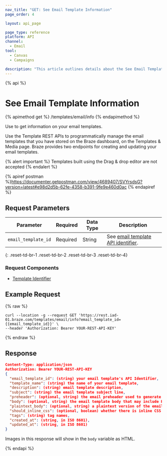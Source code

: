 ```yaml
---
nav_title: "GET: See Email Template Information"
page_order: 4

layout: api_page

page_type: reference
platform: API
channel:
  - Email
tool:
  - Canvas
  - Campaigns

description: "This article outlines details about the See Email Template Braze endpoint."
---
```

{% api %}
# See Email Template Information
{% apimethod get %}
/templates/email/info
{% endapimethod %}

Use to get information on your email templates.

Use the Template REST APIs to programmatically manage the email templates that you have stored on the Braze dashboard, on the Templates & Media page. Braze provides two endpoints for creating and updating your email templates.

{% alert important %}
Templates built using the Drag & drop editor are not accepted
{% endalert %}

{% apiref postman %}https://documenter.getpostman.com/view/4689407/SVYrsdsG?version=latest#e98d2d5b-62fe-4358-b391-9fe9e460d0ac {% endapiref %}

## Request Parameters

| Parameter | Required | Data Type | Description |
|---|---|---|---|
| `email_template_id`  | Required | String | See [email template API identifier]({{site.baseurl}}/api/identifier_types/). |
{: .reset-td-br-1 .reset-td-br-2 .reset-td-br-3  .reset-td-br-4}

### Request Components
- [Template Identifier]({{site.baseurl}}/api/identifier_types/)

## Example Request
{% raw %}
```
curl --location -g --request GET 'https://rest.iad-01.braze.com/templates/email/info?email_template_id={{email_template_id}}' \
--header 'Authorization: Bearer YOUR-REST-API-KEY'
```
{% endraw %}

## Response 

```json
Content-Type: application/json
Authorization: Bearer YOUR-REST-API-KEY
{
  "email_template_id": (string) your email template's API Identifier,
  "template_name": (string) the name of your email template,
  "description": (string) email template description,
  "subject": (string) the email template subject line,
  "preheader": (optional, string) the email preheader used to generate previews in some clients),
  "body": (optional, string) the email template body that may include HTML,
  "plaintext_body": (optional, string) a plaintext version of the email template body,
  "should_inline_css": (optional, boolean) whether there is inline CSS in the body of the template - defaults to the css inlining value for the App Group,
  "tags": (string) tag names,
  "created_at": (string, in ISO 8601),
  "updated_at": (string, in ISO 8601)
}
```

Images in this response will show in the `body` variable as HTML.

{% endapi %}

